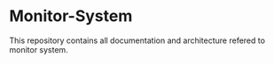 # Monitor-System
This repository contains all documentation and architecture refered to monitor system.
